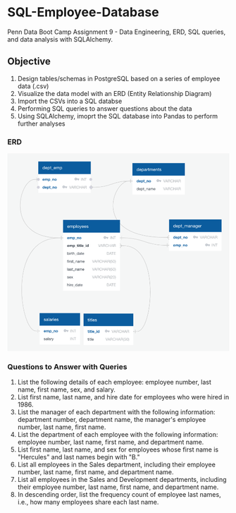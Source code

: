 # SQL-Employee-Database

Penn Data Boot Camp Assignment 9 - Data Engineering, ERD, SQL queries, and data analysis with SQLAlchemy.

## Objective

1. Design tables/schemas in PostgreSQL based on a series of employee data (.csv)
2. Visualize the data model with an ERD (Entity Relationship Diagram)
3. Import the CSVs into a SQL databse
4. Performing SQL queries to answer questions about the data
5. Using SQLAlchemy, imoprt the SQL database into Pandas to perform further analyses

### ERD
![Employee SQL Database ERD](EmployeeSQL/erd.png)

### Questions to Answer with Queries
1. List the following details of each employee: employee number, last name, first name, sex, and salary.
2. List first name, last name, and hire date for employees who were hired in 1986.
3. List the manager of each department with the following information: department number, department name, the manager's employee number, last name, first name.
4. List the department of each employee with the following information: employee number, last name, first name, and department name.
5. List first name, last name, and sex for employees whose first name is "Hercules" and last names begin with "B."
6. List all employees in the Sales department, including their employee number, last name, first name, and department name.
7. List all employees in the Sales and Development departments, including their employee number, last name, first name, and department name.
8. In descending order, list the frequency count of employee last names, i.e., how many employees share each last name.
